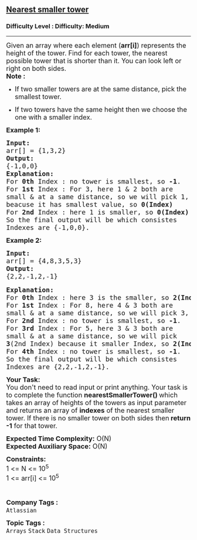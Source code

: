 <h2><a href="https://www.geeksforgeeks.org/problems/nearest-smaller-tower--170647/1?page=2&difficulty=Medium&status=unsolved&sortBy=submissions">Nearest smaller tower</a></h2><h3>Difficulty Level : Difficulty: Medium</h3><hr><div class="problems_problem_content__Xm_eO"><p><span style="font-size:18px">Given an array where each element (<strong>arr[i]</strong>) represents the height of the tower. Find for each tower, the nearest possible tower that is shorter than it. You can look left or right on both sides.<br>
<strong>Note :&nbsp;</strong></span></p>

<ul>
	<li>
	<p><span style="font-size:18px">If&nbsp;two smaller towers&nbsp;are at the same distance, pick the smallest tower.</span></p>
	</li>
	<li>
	<p><span style="font-size:18px">If two towers have the same height then we choose the one with a smaller index.</span></p>
	</li>
</ul>

<p><span style="font-size:18px"><strong>Example 1:</strong></span></p>

<pre><span style="font-size:18px"><strong>Input:</strong> 
arr[] = {1,3,2}</span>
<span style="font-size:18px"><strong>Output:</strong> 
{-1,0,0}</span>
<strong><span style="font-size:18px">Explanation:</span></strong>
<span style="font-size:18px">For <strong>0th</strong> Index : no tower is smallest, so <strong>-1</strong>.
For <strong>1st</strong> Index : For 3, here 1 &amp; 2 both are 
small &amp; at a same distance, so we will pick 1, 
beacuse it has smallest value, so <strong>0(Index)</strong>
For <strong>2nd</strong> Index : here 1 is smaller, so <strong>0(Index)
</strong></span><span style="font-size:18px">So the final output will be which consistes 
Indexes are {-1,0,0}.</span>
</pre>

<p><strong><span style="font-size:18px">Example 2:</span></strong></p>

<pre><strong><span style="font-size:18px">Input: 
</span></strong><span style="font-size:18px">arr[] = {4,8,3,5,3}</span>
<strong><span style="font-size:18px">Output: 
</span></strong><span style="font-size:18px">{2,2,-1,2,-1}
</span>
<strong><span style="font-size:18px">Explanation:</span></strong> 
<span style="font-size:18px">For <strong>0th</strong> Index : here 3 is the smaller, so <strong>2(Index)</strong> 
For <strong>1st</strong> Index : For 8, here 4 &amp; 3 both are
small &amp; at a same distance, so we will pick 3, so <strong>2(Index)</strong>
For <strong>2nd</strong> Index : no tower is smallest, so <strong>-1</strong>.
For <strong>3rd</strong> Index : For 5, here 3 &amp; 3 both are
small &amp; at a same distance, so we will pick 
<strong>3</strong>(2nd Index) because it smaller Index, so <strong>2(Index)
</strong>For <strong>4th</strong> Index : no tower is smallest, so <strong>-1</strong>.</span>
<span style="font-size:18px">So the final output will be which consistes
Indexes are {2,2,-1,2,-1}.</span>
</pre>

<p><span style="font-size:18px"><strong>Your Task:</strong><br>
You don't need to read input or print anything. Your task is to complete the function&nbsp;<strong>nearestSmallerTower()&nbsp;</strong>which takes an array of heights&nbsp;of the towers&nbsp;as input parameter and returns an array of <strong>indexes</strong> of the nearest smaller tower. If there is no smaller tower on both sides then<strong> return -1</strong> for that tower.</span></p>

<p><span style="font-size:18px"><strong>Expected Time Complexity:</strong>&nbsp;O(N)<br>
<strong>Expected Auxiliary Space:</strong>&nbsp;O(N)&nbsp;</span></p>

<p><span style="font-size:18px"><strong>Constraints:</strong></span><br>
<span style="font-size:18px">1 &lt;= N &lt;= 10<sup>5</sup><br>
1 &lt;= arr[i]&nbsp;&lt;= 10<sup>5</sup></span></p>

<p>&nbsp;</p>
</div><p><span style=font-size:18px><strong>Company Tags : </strong><br><code>Atlassian</code>&nbsp;<br><p><span style=font-size:18px><strong>Topic Tags : </strong><br><code>Arrays</code>&nbsp;<code>Stack</code>&nbsp;<code>Data Structures</code>&nbsp;